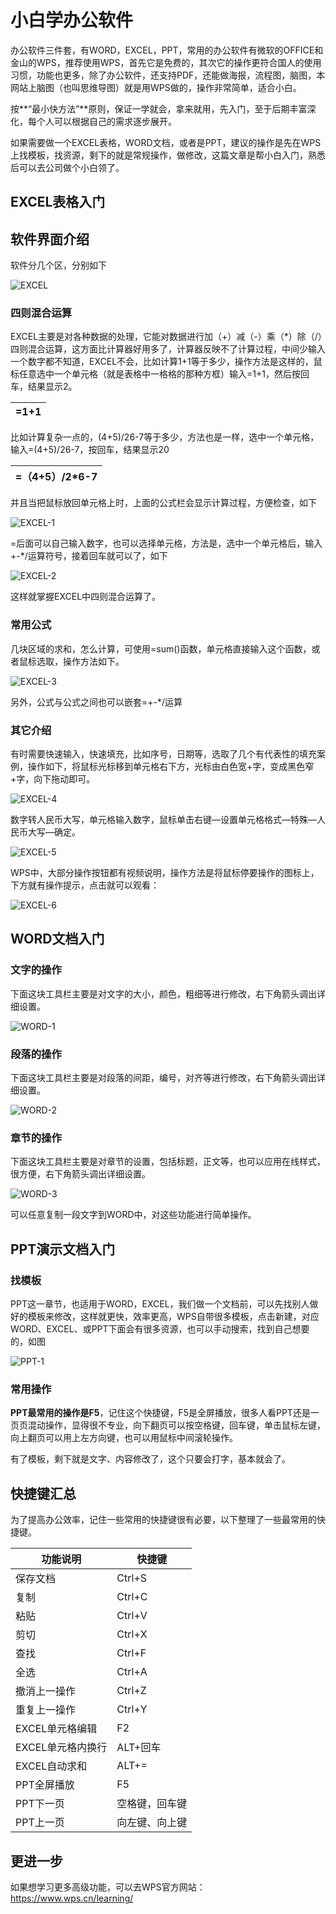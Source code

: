 # 小白学办公软件

办公软件三件套，有WORD，EXCEL，PPT，常用的办公软件有微软的OFFICE和金山的WPS，推荐使用WPS，首先它是免费的，其次它的操作更符合国人的使用习惯，功能也更多，除了办公软件，还支持PDF，还能做海报，流程图，脑图，本网站上脑图（也叫思维导图）就是用WPS做的，操作非常简单，适合小白。

按**“最小快方法”**原则，保证一学就会，拿来就用，先入门，至于后期丰富深化，每个人可以根据自己的需求逐步展开。

如果需要做一个EXCEL表格，WORD文档，或者是PPT，建议的操作是先在WPS上找模板，找资源，剩下的就是常规操作，做修改，这篇文章是帮小白入门，熟悉后可以去公司做个小白领了。

## EXCEL表格入门

## 软件界面介绍

软件分几个区，分别如下

![EXCEL](WPS/EXCEL.png)

### 四则混合运算

EXCEL主要是对各种数据的处理，它能对数据进行加（+）减（-）乘（*）除（/）四则混合运算，这方面比计算器好用多了，计算器反映不了计算过程，中间少输入一个数字都不知道，EXCEL不会，比如计算1+1等于多少，操作方法是这样的，鼠标任意选中一个单元格（就是表格中一格格的那种方框）输入=1+1，然后按回车，结果显示2。

| =1+1 |
| ---- |

比如计算复杂一点的，(4+5)/26-7等于多少，方法也是一样，选中一个单元格，输入=(4+5)/26-7，按回车，结果显示20

| =（4+5）/2*6-7 |
| -------------- |

并且当把鼠标放回单元格上时，上面的公式栏会显示计算过程，方便检查，如下

![EXCEL-1](WPS/EXCEL-1.png)

=后面可以自己输入数字，也可以选择单元格，方法是，选中一个单元格后，输入+-*/运算符号，接着回车就可以了，如下

![EXCEL-2](WPS/EXCEL-2.png)

这样就掌握EXCEL中四则混合运算了。

### 常用公式

几块区域的求和，怎么计算，可使用=sum()函数，单元格直接输入这个函数，或者鼠标选取，操作方法如下。

![EXCEL-3](WPS/EXCEL-3.gif)

另外，公式与公式之间也可以嵌套=+-*/运算

### 其它介绍

有时需要快速输入，快速填充，比如序号，日期等，选取了几个有代表性的填充案例，操作如下，将鼠标光标移到单元格右下方，光标由白色宽+字，变成黑色窄+字，向下拖动即可。

![EXCEL-4](WPS/EXCEL-4.gif)

数字转人民币大写，单元格输入数字，鼠标单击右键—设置单元格格式—特殊—人民币大写—确定。

![EXCEL-5](WPS/EXCEL-5.png)

WPS中，大部分操作按钮都有视频说明，操作方法是将鼠标停要操作的图标上，下方就有操作提示，点击就可以观看：

![EXCEL-6](WPS/EXCEL-6.png)

## WORD文档入门

### 文字的操作

下面这块工具栏主要是对文字的大小，颜色，粗细等进行修改，右下角箭头调出详细设置。

![WORD-1](WPS/WORD-1.png)

### 段落的操作

下面这块工具栏主要是对段落的间距，编号，对齐等进行修改，右下角箭头调出详细设置。

![WORD-2](WPS/WORD-2.png)

### 章节的操作

下面这块工具栏主要是对章节的设置，包括标题，正文等，也可以应用在线样式，很方便，右下角箭头调出详细设置。

![WORD-3](WPS/WORD-3.png)

可以任意复制一段文字到WORD中，对这些功能进行简单操作。

## PPT演示文档入门

### 找模板

PPT这一章节，也适用于WORD，EXCEL，我们做一个文档前，可以先找别人做好的模板来修改，这样就更快，效率更高，WPS自带很多模板，点击新建，对应WORD、EXCEL、或PPT下面会有很多资源，也可以手动搜索，找到自己想要的，如图

![PPT-1](WPS/PPT-1.png)

### 常用操作

**PPT最常用的操作是F5**，记住这个快捷键，F5是全屏播放，很多人看PPT还是一页页混动操作，显得很不专业，向下翻页可以按空格键，回车键，单击鼠标左键，向上翻页可以用上左方向键，也可以用鼠标中间滚轮操作。

有了模板，剩下就是文字、内容修改了，这个只要会打字，基本就会了。

## 快捷键汇总

为了提高办公效率，记住一些常用的快捷键很有必要，以下整理了一些最常用的快捷键。

| 功能说明          | 快捷键         |
| ----------------- | -------------- |
| 保存文档          | Ctrl+S         |
| 复制              | Ctrl+C         |
| 粘贴              | Ctrl+V         |
| 剪切              | Ctrl+X         |
| 查找              | Ctrl+F         |
| 全选              | Ctrl+A         |
| 撤消上一操作      | Ctrl+Z         |
| 重复上一操作      | Ctrl+Y         |
| EXCEL单元格编辑   | F2             |
| EXCEL单元格内换行 | ALT+回车       |
| EXCEL自动求和     | ALT+=          |
| PPT全屏播放       | F5             |
| PPT下一页         | 空格键，回车键 |
| PPT上一页         | 向左键、向上键 |

## 更进一步

如果想学习更多高级功能，可以去WPS官方网站：https://www.wps.cn/learning/

